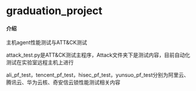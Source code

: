 # graduation_project

#### 介绍
主机agent性能测试与ATT&CK测试

attack_test.py是ATT&CK测试主程序，Attack文件夹下是测试内容，目前自动化测试在实验室远程主机上进行

ali_pf_test，tencent_pf_test，hisec_pf_test，yunsuo_pf_test分别为阿里云、腾讯云、华为云核、奇安信云锁性能测试相关内容

